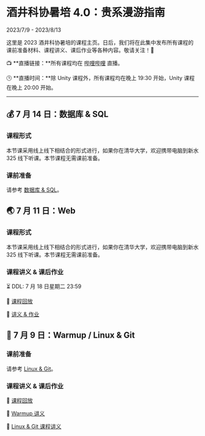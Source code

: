 # 酒井科协暑培 4.0：贵系漫游指南

2023/7/9 - 2023/8/13

这里是 2023 酒井科协暑培的课程主页。日后，我们将在此集中发布所有课程的课前准备材料、课程讲义、课后作业等各种内容。敬请关注！:partying_face:

:tv: **直播链接：**所有课程均在 [哔哩哔哩](https://live.bilibili.com/22238700) 直播。

:clock3: **直播时间：**除 Unity 课程外，所有课程均在晚上 19:30 开始，Unity 课程在晚上 20:00 开始。

-----

## :moneybag: 7 月 14 日：数据库 & SQL

### 课程形式

本节课采用线上线下相结合的形式进行，如果你在清华大学，欢迎携带电脑到新水 325 线下听课。本节课程无需课前准备。

### 课前准备

请参考 [数据库 & SQL](/basic/sql/#_1)。

## :earth_asia: 7 月 11 日：Web

### 课程形式

本节课采用线上线下相结合的形式进行，如果你在清华大学，欢迎携带电脑到新水 325 线下听课。本节课程无需课前准备。

### 课程讲义 & 课后作业

:hourglass_flowing_sand: DDL: 7 月 18 日星期二 23:59

:movie_camera: [课程回放](https://www.bilibili.com/video/BV1n8411D7TS/)

:memo: [讲义 & 作业](pdfs/web-handout.pdf)

## :tada: 7 月 9 日：Warmup / Linux & Git

### 课前准备

请参考 [Linux & Git](basic/linux/#_1)。

### 课程讲义 & 课后作业

:movie_camera: [课程回放](https://www.bilibili.com/video/BV1DN411m74Q)

:memo: [Warmup 讲义](pdfs/warmup.pdf)

:memo: [Linux & Git 课程讲义](pdfs/linux-handout.pdf)

